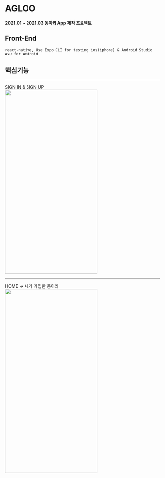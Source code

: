# AGLOO
__2021.01 ~ 2021.03 동아리 App 제작 프로젝트__
## Front-End
    react-native, Use Expo CLI for testing ios(iphone) & Android Studio AVD for Android
  
## 핵심기능
- - -
SIGN IN & SIGN UP   
<img src="https://user-images.githubusercontent.com/77534983/110496386-c482f300-8138-11eb-97a7-48c1c0875698.gif" width="300" height="600" />

- - -
HOME -> 내가 가입한 동아리   
<img src="https://user-images.githubusercontent.com/77534983/110771603-07121000-829e-11eb-99a6-128c7f0d0034.gif" width="300" height="600" />
  


    

